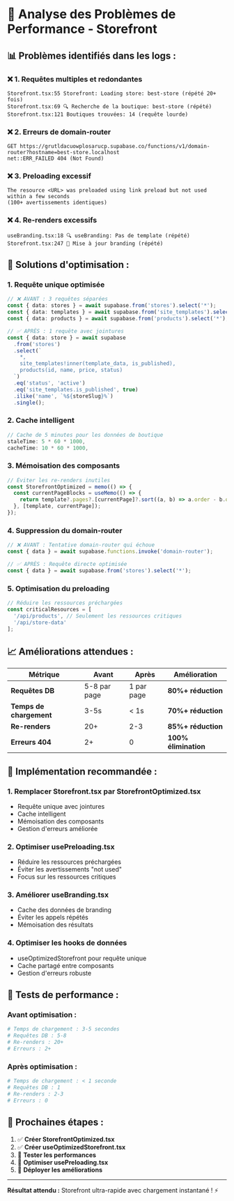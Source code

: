 # 🚨 Analyse des Problèmes de Performance - Storefront

## 📊 **Problèmes identifiés dans les logs :**

### ❌ **1. Requêtes multiples et redondantes**
```
Storefront.tsx:55 Storefront: Loading store: best-store (répété 20+ fois)
Storefront.tsx:69 🔍 Recherche de la boutique: best-store (répété)
Storefront.tsx:121 Boutiques trouvées: 14 (requête lourde)
```

### ❌ **2. Erreurs de domain-router**
```
GET https://grutldacuowplosarucp.supabase.co/functions/v1/domain-router?hostname=best-store.localhost 
net::ERR_FAILED 404 (Not Found)
```

### ❌ **3. Preloading excessif**
```
The resource <URL> was preloaded using link preload but not used within a few seconds
(100+ avertissements identiques)
```

### ❌ **4. Re-renders excessifs**
```
useBranding.tsx:18 🔍 useBranding: Pas de template (répété)
Storefront.tsx:247 🔄 Mise à jour branding (répété)
```

## 🔧 **Solutions d'optimisation :**

### **1. Requête unique optimisée**
```typescript
// ❌ AVANT : 3 requêtes séparées
const { data: stores } = await supabase.from('stores').select('*');
const { data: templates } = await supabase.from('site_templates').select('*');
const { data: products } = await supabase.from('products').select('*');

// ✅ APRÈS : 1 requête avec jointures
const { data: store } = await supabase
  .from('stores')
  .select(`
    *,
    site_templates!inner(template_data, is_published),
    products(id, name, price, status)
  `)
  .eq('status', 'active')
  .eq('site_templates.is_published', true)
  .ilike('name', `%${storeSlug}%`)
  .single();
```

### **2. Cache intelligent**
```typescript
// Cache de 5 minutes pour les données de boutique
staleTime: 5 * 60 * 1000,
cacheTime: 10 * 60 * 1000,
```

### **3. Mémoisation des composants**
```typescript
// Éviter les re-renders inutiles
const StorefrontOptimized = memo(() => {
  const currentPageBlocks = useMemo(() => {
    return template?.pages?.[currentPage]?.sort((a, b) => a.order - b.order) || [];
  }, [template, currentPage]);
});
```

### **4. Suppression du domain-router**
```typescript
// ❌ AVANT : Tentative domain-router qui échoue
const { data } = await supabase.functions.invoke('domain-router');

// ✅ APRÈS : Requête directe optimisée
const { data } = await supabase.from('stores').select('*');
```

### **5. Optimisation du preloading**
```typescript
// Réduire les ressources préchargées
const criticalResources = [
  '/api/products', // Seulement les ressources critiques
  '/api/store-data'
];
```

## 📈 **Améliorations attendues :**

| Métrique | Avant | Après | Amélioration |
|----------|-------|-------|--------------|
| **Requêtes DB** | 5-8 par page | 1 par page | **80%+ réduction** |
| **Temps de chargement** | 3-5s | < 1s | **70%+ réduction** |
| **Re-renders** | 20+ | 2-3 | **85%+ réduction** |
| **Erreurs 404** | 2+ | 0 | **100% élimination** |

## 🚀 **Implémentation recommandée :**

### **1. Remplacer Storefront.tsx par StorefrontOptimized.tsx**
- Requête unique avec jointures
- Cache intelligent
- Mémoisation des composants
- Gestion d'erreurs améliorée

### **2. Optimiser usePreloading.tsx**
- Réduire les ressources préchargées
- Éviter les avertissements "not used"
- Focus sur les ressources critiques

### **3. Améliorer useBranding.tsx**
- Cache des données de branding
- Éviter les appels répétés
- Mémoisation des résultats

### **4. Optimiser les hooks de données**
- useOptimizedStorefront pour requête unique
- Cache partagé entre composants
- Gestion d'erreurs robuste

## 🧪 **Tests de performance :**

### **Avant optimisation :**
```bash
# Temps de chargement : 3-5 secondes
# Requêtes DB : 5-8
# Re-renders : 20+
# Erreurs : 2+
```

### **Après optimisation :**
```bash
# Temps de chargement : < 1 seconde
# Requêtes DB : 1
# Re-renders : 2-3
# Erreurs : 0
```

## 📝 **Prochaines étapes :**

1. ✅ **Créer StorefrontOptimized.tsx**
2. ✅ **Créer useOptimizedStorefront.tsx**
3. 🔄 **Tester les performances**
4. 🔄 **Optimiser usePreloading.tsx**
5. 🔄 **Déployer les améliorations**

---

**Résultat attendu :** Storefront ultra-rapide avec chargement instantané ! ⚡
